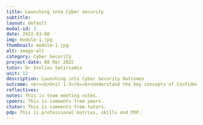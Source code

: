 ```yaml
---
title: Launching into Cyber Security
subtitle: 
layout: default
modal-id: 1
date: 2022-03-08
img: module-1.jpg
thumbnail: module-1.jpg
alt: image-alt
category: Cyber Security
project-date: 08 Mar 2022
tutor: Dr Stelios Sotiriadis
unit: 12
description: Launching into Cyber Security Outcomes
outcome: <br><b>Unit 1-3</b><br>Understand the key concepts of Confidentiality, Integrity and Availability in Cyber Security.<br>Able to address Cyber Security issues, gain awareness of the ethical and governance.<br>Describe a selection of the attack surfaces in a network through considering the key physical technologies used in networked communication.<br>Developed an awareness of the implications of security breaches.<br>Develop an awareness of emerging trends in Cyber Security.<br>Develop knowledge about approaches to identify vulnerabilities and threats.<br>Evaluated available techniques and technologies at database and metadata levels dealing with privacy and data disclosure, and the implications of vulnerabilities and threats in software and networks.<br><br><a href=/e-portfolio/_doc/Collaborative_Learning_Discussion_1_Initial_Post.pdf>Collaborative Learning Discussion 1 - Initial Post</a><br>
reflectives:  
notes: This is team meeting notes.
cpeers: This is comments from peers.
ctutor: This is comments from tutors.
pdp: This is professional matrixs, skills and PDP.
---
```



